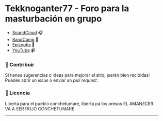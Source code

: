 # Tekknoganter77 - Foro para la masturbación en grupo

- [SoundCloud](https://soundcloud.com/marambio) 🎧
- [BandCamp](https://tekknoganter77.bandcamp.com/album/2019-2022-domadora-de-sapos-tutelares) 📀
- [Epizootia](https://soundcloud.com/epizootia) 🎸
- [YouTube](https://www.youtube.com/@tekknoganter77) 📹

### 📜 Contribuir

Si tienes sugerencias o ideas para mejorar el sitio, ¡serán bien recibidas! Puedes abrir un *issue* o enviar un *pull request*.

### 📜 Licencia

Liberta para el pueblo conchetumare, liberta pa los presos EL AMANECER VA A SER ROJO CONCHETUMARE.

---
